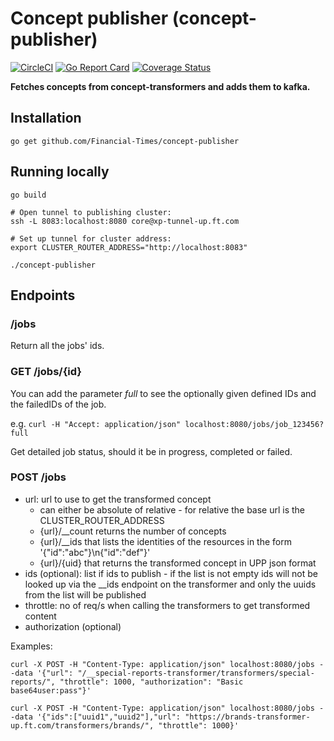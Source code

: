 # Concept publisher (concept-publisher)
[![CircleCI](https://circleci.com/gh/Financial-Times/concept-publisher.svg?style=svg)](https://circleci.com/gh/Financial-Times/concept-publisher) [![Go Report Card](https://goreportcard.com/badge/github.com/Financial-Times/concept-publisher)](https://goreportcard.com/report/github.com/Financial-Times/concept-publisher) [![Coverage Status](https://coveralls.io/repos/github/Financial-Times/concept-publisher/badge.svg)](https://coveralls.io/github/Financial-Times/concept-publisher)

__Fetches concepts from concept-transformers and adds them to kafka.__

## Installation

`go get github.com/Financial-Times/concept-publisher`

## Running locally

```
go build

# Open tunnel to publishing cluster:
ssh -L 8083:localhost:8080 core@xp-tunnel-up.ft.com

# Set up tunnel for cluster address:
export CLUSTER_ROUTER_ADDRESS="http://localhost:8083"

./concept-publisher
```

## Endpoints

### /jobs

Return all the jobs' ids.

### GET /jobs/{id}

You can add the parameter _full_ to see the optionally given defined IDs and the failedIDs of the job.

e.g. `curl -H "Accept: application/json" localhost:8080/jobs/job_123456?full`

Get detailed job status, should it be in progress, completed or failed.

### POST /jobs

* url: url to use to get the transformed concept
  * can either be absolute of relative - for relative the base url is the CLUSTER_ROUTER_ADDRESS
  * {url}/__count returns the number of concepts
  * {url}/__ids that lists the identities of the resources in the form '{"id":"abc"}\n{"id":"def"}'
  * {url}/{uid} that returns the transformed concept in UPP json format
* ids (optional): list if ids to publish - if the list is not empty ids will not be looked up via the __ids endpoint on the transformer and only the uuids from the list will be published
* throttle: no of req/s when calling the transformers to get transformed content
* authorization (optional)

Examples:

```
curl -X POST -H "Content-Type: application/json" localhost:8080/jobs --data '{"url": "/__special-reports-transformer/transformers/special-reports/", "throttle": 1000, "authorization": "Basic base64user:pass"}'
   
curl -X POST -H "Content-Type: application/json" localhost:8080/jobs --data '{"ids":["uuid1","uuid2"],"url": "https://brands-transformer-up.ft.com/transformers/brands/", "throttle": 1000}'
```
